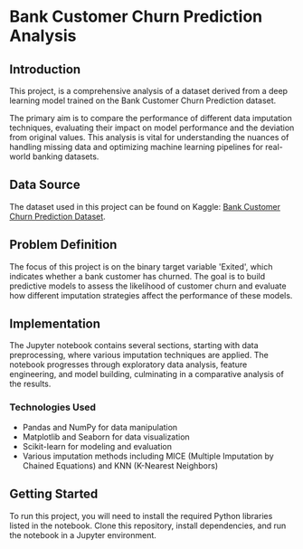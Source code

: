 # Bank Customer Churn Prediction Analysis

## Introduction
This project, is a comprehensive analysis of a dataset derived from a deep learning model trained on the Bank Customer Churn Prediction dataset. 

The primary aim is to compare the performance of different data imputation techniques, evaluating their impact on model performance and the deviation from original values. 
This analysis is vital for understanding the nuances of handling missing data and optimizing machine learning pipelines for real-world banking datasets.

## Data Source
The dataset used in this project can be found on Kaggle: [Bank Customer Churn Prediction Dataset](https://www.kaggle.com/competitions/playground-series-s4e1/data).

## Problem Definition
The focus of this project is on the binary target variable 'Exited', which indicates whether a bank customer has churned. The goal is to build predictive models to assess the likelihood of customer churn and evaluate how different imputation strategies affect the performance of these models.

## Implementation
The Jupyter notebook contains several sections, starting with data preprocessing, where various imputation techniques are applied. The notebook progresses through exploratory data analysis, feature engineering, and model building, culminating in a comparative analysis of the results.

### Technologies Used
- Pandas and NumPy for data manipulation
- Matplotlib and Seaborn for data visualization
- Scikit-learn for modeling and evaluation
- Various imputation methods including MICE (Multiple Imputation by Chained Equations) and KNN (K-Nearest Neighbors)

## Getting Started
To run this project, you will need to install the required Python libraries listed in the notebook. Clone this repository, install dependencies, and run the notebook in a Jupyter environment.

